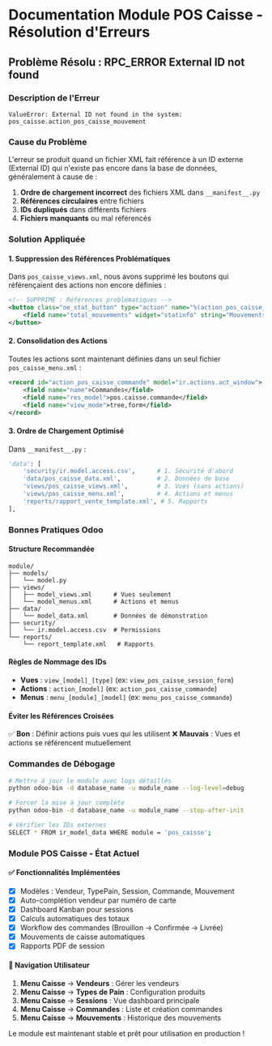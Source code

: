 # Documentation Module POS Caisse - Résolution d'Erreurs

## Problème Résolu : RPC_ERROR External ID not found

### Description de l'Erreur
```
ValueError: External ID not found in the system: pos_caisse.action_pos_caisse_mouvement
```

### Cause du Problème
L'erreur se produit quand un fichier XML fait référence à un ID externe (External ID) qui n'existe pas encore dans la base de données, généralement à cause de :

1. **Ordre de chargement incorrect** des fichiers XML dans `__manifest__.py`
2. **Références circulaires** entre fichiers
3. **IDs dupliqués** dans différents fichiers
4. **Fichiers manquants** ou mal référencés

### Solution Appliquée

#### 1. Suppression des Références Problématiques
Dans `pos_caisse_views.xml`, nous avons supprimé les boutons qui référençaient des actions non encore définies :

```xml
<!-- SUPPRIMÉ : Références problématiques -->
<button class="oe_stat_button" type="action" name="%(action_pos_caisse_mouvement)d" icon="fa-exchange">
    <field name="total_mouvements" widget="statinfo" string="Mouvements"/>
</button>
```

#### 2. Consolidation des Actions
Toutes les actions sont maintenant définies dans un seul fichier `pos_caisse_menu.xml` :

```xml
<record id="action_pos_caisse_commande" model="ir.actions.act_window">
    <field name="name">Commandes</field>
    <field name="res_model">pos.caisse.commande</field>
    <field name="view_mode">tree,form</field>
</record>
```

#### 3. Ordre de Chargement Optimisé
Dans `__manifest__.py` :

```python
'data': [
    'security/ir.model.access.csv',      # 1. Sécurité d'abord
    'data/pos_caisse_data.xml',          # 2. Données de base
    'views/pos_caisse_views.xml',        # 3. Vues (sans actions)
    'views/pos_caisse_menu.xml',         # 4. Actions et menus
    'reports/rapport_vente_template.xml', # 5. Rapports
],
```

### Bonnes Pratiques Odoo

#### Structure Recommandée
```
module/
├── models/
│   └── model.py
├── views/
│   ├── model_views.xml      # Vues seulement
│   └── model_menus.xml      # Actions et menus
├── data/
│   └── model_data.xml       # Données de démonstration
├── security/
│   └── ir.model.access.csv  # Permissions
└── reports/
    └── report_template.xml   # Rapports
```

#### Règles de Nommage des IDs
- **Vues** : `view_[model]_[type]` (ex: `view_pos_caisse_session_form`)
- **Actions** : `action_[model]` (ex: `action_pos_caisse_commande`)
- **Menus** : `menu_[module]_[model]` (ex: `menu_pos_caisse_commande`)

#### Éviter les Références Croisées
✅ **Bon** : Définir actions puis vues qui les utilisent
❌ **Mauvais** : Vues et actions se référencent mutuellement

### Commandes de Débogage

```bash
# Mettre à jour le module avec logs détaillés
python odoo-bin -d database_name -u module_name --log-level=debug

# Forcer la mise à jour complète
python odoo-bin -d database_name -u module_name --stop-after-init

# Vérifier les IDs externes
SELECT * FROM ir_model_data WHERE module = 'pos_caisse';
```

### Module POS Caisse - État Actuel

#### ✅ Fonctionnalités Implémentées
- [x] Modèles : Vendeur, TypePain, Session, Commande, Mouvement
- [x] Auto-complétion vendeur par numéro de carte  
- [x] Dashboard Kanban pour sessions
- [x] Calculs automatiques des totaux
- [x] Workflow des commandes (Brouillon → Confirmée → Livrée)
- [x] Mouvements de caisse automatiques
- [x] Rapports PDF de session

#### 🎯 Navigation Utilisateur
1. **Menu Caisse** → **Vendeurs** : Gérer les vendeurs
2. **Menu Caisse** → **Types de Pain** : Configuration produits
3. **Menu Caisse** → **Sessions** : Vue dashboard principale
4. **Menu Caisse** → **Commandes** : Liste et création commandes
5. **Menu Caisse** → **Mouvements** : Historique des mouvements

Le module est maintenant stable et prêt pour utilisation en production !

